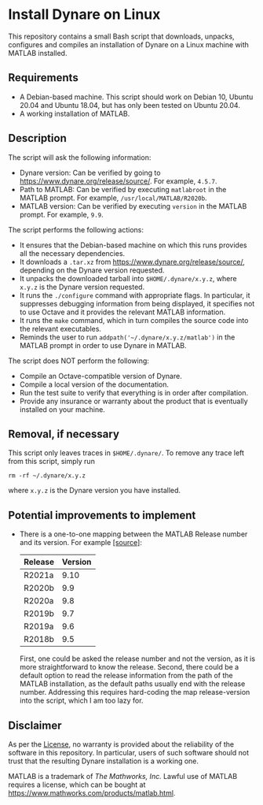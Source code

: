 # Install Dynare on Linux

This repository contains a small Bash script that downloads, unpacks, configures and compiles an installation of Dynare on a Linux machine with MATLAB installed.


## Requirements

- A Debian-based machine. This script should work on Debian 10, Ubuntu 20.04 and Ubuntu 18.04, but has only been tested on Ubuntu 20.04.
- A working installation of MATLAB.


## Description

The script will ask the following information:
- Dynare version: Can be verified by going to https://www.dynare.org/release/source/. For example, `4.5.7`.
- Path to MATLAB: Can be verified by executing `matlabroot` in the MATLAB prompt. For example, `/usr/local/MATLAB/R2020b`.
- MATLAB version: Can be verified by executing `version` in the MATLAB prompt. For example, `9.9`.

The script performs the following actions:
- It ensures that the Debian-based machine on which this runs provides all the necessary dependencies.
- It downloads a `.tar.xz` from https://www.dynare.org/release/source/, depending on the Dynare version requested.
- It unpacks the downloaded tarball into `$HOME/.dynare/x.y.z`, where `x.y.z` is the Dynare version requested.
- It runs the `./configure` command with appropriate flags. In particular, it suppresses debugging information from being displayed, it specifies not to use Octave and it provides the relevant MATLAB information.
- It runs the `make` command, which in turn compiles the source code into the relevant executables.
- Reminds the user to run `addpath('~/.dynare/x.y.z/matlab')` in the MATLAB prompt in order to use Dynare in MATLAB.

The script does NOT perform the following:
- Compile an Octave-compatible version of Dynare.
- Compile a local version of the documentation.
- Run the test suite to verify that everything is in order after compilation.
- Provide any insurance or warranty about the product that is eventually installed on your machine.


## Removal, if necessary

This script only leaves traces in `$HOME/.dynare/`.
To remove any trace left from this script, simply run
```shell
rm -rf ~/.dynare/x.y.z
```
where `x.y.z` is the Dynare version you have installed.


## Potential improvements to implement

- There is a one-to-one mapping between the MATLAB Release number and its version. For example [[source]](https://www.mathworks.com/products/compiler/matlab-runtime.html):

    | Release | Version |
    |---------|---------|
    | R2021a  | 9.10    |
    | R2020b  | 9.9     |
    | R2020a  | 9.8     |
    | R2019b  | 9.7     |
    | R2019a  | 9.6     |
    | R2018b  | 9.5     |
    
    First, one could be asked the release number and not the version, as it is more straightforward to know the release.
    Second, there could be a default option to read the release information from the path of the MATLAB installation, as the default paths usually end with the release number.
    Addressing this requires hard-coding the map release-version into the script, which I am too lazy for.


## Disclaimer

As per the [License](./LICENSE), no warranty is provided about the reliability of the software in this repository.
In particular, users of such software should not trust that the resulting Dynare installation is a working one.

MATLAB is a trademark of _The Mathworks, Inc._
Lawful use of MATLAB requires a license, which can be bought at https://www.mathworks.com/products/matlab.html.
